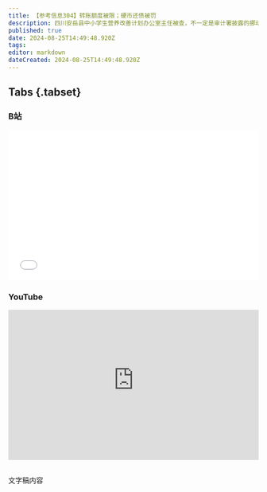 ```yaml
---
title: 【参考信息304】转账额度被限；硬币还债被罚
description: 四川安岳县中小学生营养改善计划办公室主任被查，不一定是审计署披露的挪动、截留营养餐补的100多个县之一，但可作为样本看看。近期有网民吐槽“突然发现自己的转账额度被降低”引起共鸣。在客户不知情的情况下限制工资卡额度，虽然理由是反诈、“我是为你好”，但是否把客户当成嫌疑人、且是有罪推定了？用硬币还债“撒气”不少见，不过现在这么做可能要被罚款了。世界首例：CAR-T细胞疗法成功治疗儿童系统性红斑狼疮。
published: true
date: 2024-08-25T14:49:48.920Z
tags: 
editor: markdown
dateCreated: 2024-08-25T14:49:48.920Z
---
```


## Tabs {.tabset}
### B站
<div style="position: relative; padding: 30% 45%;">
<iframe style="position: absolute; width: 100%; height: 100%; left: 0; top: 0;" src="//player.bilibili.com/player.html?&bvid=BV1Y1421b7pE&page=1&as_wide=1&high_quality=1&danmaku=1&autoplay=0" scrolling="no" border="0" frameborder="no" framespacing="0" allowfullscreen="true"></iframe>
</div>

### YouTube
<div style="position: relative; padding: 30% 45%;">
<iframe style="position: absolute; top: 0; left: 0; width: 100%; height: 100%;" src="https://www.youtube-nocookie.com/embed/YouTubeVID" title="YouTube video player" frameborder="0" allow="accelerometer; autoplay; clipboard-write; encrypted-media; gyroscope; picture-in-picture" allowfullscreen></iframe>
</div>

## 

文字稿内容

